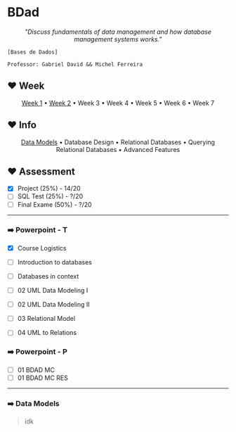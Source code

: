 # BDad

<p align="center"><i> "Discuss fundamentals of data management and how database management systems works." </i> </p>

```
[Bases de Dados]

Professor: Gabriel David && Michel Ferreira
```

## :heart: **Week**
<p align="center">
  <a href="#arrow_right-week-1">Week 1</a> •
  <a href="#arrow_right-week-2">Week 2</a> •
  Week 3</a> • 
  Week 4</a> • 
  Week 5</a> • 
  Week 6</a> • 
  Week 7</a>
</p>

## :heart: **Info**
<p align="center">
  <a href="#arrow_right-data-models">Data Models</a> • 
  Database Design</a> • 
  Relational Databases</a> • 
  Querying Relational Databases</a> • 
  Advanced Features</a>
</p>

## :heart: **Assessment**
- [X] Project (25%) - 14/20
- [ ] SQL Test (25%) - ?/20
- [ ] Final Exame (50%) - ?/20

----

### :arrow_right: **Powerpoint - T**

- [X] Course Logistics
- [ ] Introduction to databases
- [ ] Databases in context
- [ ] 02 UML Data Modeling I
- [ ] 02 UML Data Modeling II
- [ ] 03 Relational Model
- [ ] 04 UML to Relations


### :arrow_right: **Powerpoint - P**

- [ ] 01 BDAD MC
- [ ] 01 BDAD MC RES

----

### :arrow_right: **Data Models**
> idk